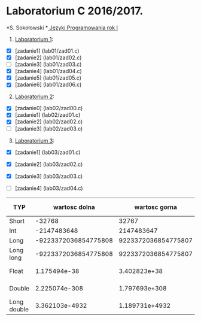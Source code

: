 # Laboratorium C 2016/2017.

*S. Sokołowski
*[ Języki Programowania rok I ](http://sigma.ug.edu.pl/~stefan/Dydaktyka/JezProg/)

1. [Laboratorium 1](lab01):
* [x] [zadanie1] (lab01/zad01.c)
* [x] [zadanie2] (lab01/zad02.c)
* [ ] [zadanie3] (lab01/zad03.c)
* [x] [zadanie4] (lab01/zad04.c)
* [x] [zadanie5] (lab01/zad05.c)
* [x] [zadanie6] (lab01/zad06.c)
2. [Laboratorium 2](lab02):
* [x] [zadanie0] (lab02/zad00.c)
* [x] [zadanie1] (lab02/zad01.c)
* [x] [zadanie2] (lab02/zad02.c)
* [ ] [zadanie3] (lab02/zad03.c)
3. [Laboratorium 3](lab03):
* [x] [zadanie1] (lab03/zad01.c)
* [x] [zadanie2] (lab03/zad02.c)
* [x] [zadanie3] (lab03/zad03.c)
* [ ] [zadanie4] (lab03/zad04.c)


| TYP     |     wartosc dolna|      wartosc gorna|      ziarno|     precyzja|     format we/wy |
| --------|------------------|-------------------|------------|-------------|---------------------- |
| Short   |     -32768|     32767|     |     |     i |
| Int     |     -2147483648|     2147483647|     |     |     i |
| Long    |     -9223372036854775808|     9223372036854775807|     |     |     li |
| Long long    |     -9223372036854775808|     9223372036854775807|     |     |     lli |
| Float    |     1.175494e-38|     3.402823e+38|     1.192093e-07|     6|     e f |
| Double    |     2.225074e-308|     1.797693e+308|     2.220446e-16|     15|     le lf |
| Long double    |     3.362103e-4932|     1.189731e+4932|     1.084202e-19|     18|     le lf |
